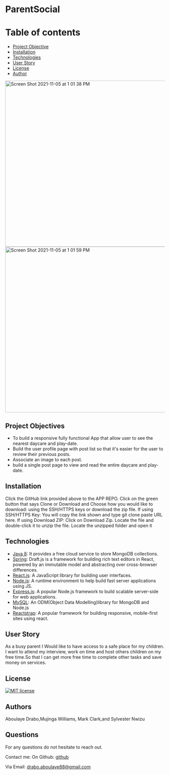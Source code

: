 # ParentSocial

# Table of contents

- [Project Objective](#projectojective)
- [Installation](#installation)
- [Technologies](#technologies)
- [User Story](#userstory)
- [License](#license)
- [Author](#Author)

<img width="524" alt="Screen Shot 2021-11-05 at 1 01 38 PM" src="https://user-images.githubusercontent.com/76567790/140549885-2a86d6fe-8f11-489c-9e99-787931cfab29.png">

<img width="523" alt="Screen Shot 2021-11-05 at 1 01 59 PM" src="https://user-images.githubusercontent.com/76567790/140549914-9572904c-2bc0-4f14-9c6c-611409d08cac.png">



## Project Objectives
- To build a responsive fully functional App that allow user to see the nearest daycare and play-date.
- Build the user profile page with post list so that it's easier for the user to review their previous posts.
- Associate an image to each post.
- build a single post page to view and read the entire daycare and play-date.

## Installation

Click the GitHub link provided above to the APP REPO. Click on the green button that says Clone or Download and Choose how you would like to download: using the SSH/HTTPS keys or download the zip file. If using SSH/HTTPS Key: You will copy the link shown and type git clone paste URL here. If using Download ZIP: Click on Download Zip. Locate the file and double-click it to unzip the file. Locate the unzipped folder and open it

## Technologies
-   [Java 8](https://www.tutorialspoint.com/java8/): It provides a free cloud service to store MongoDB collections.
-   [Spring](https://start.spring.io//): Draft.js is a framework for building rich text editors in React, powered by an immutable model and abstracting over cross-browser differences.
-   [React.js](https://reactjs.org/): A JavaScript library for building user interfaces.
-   [Node.js](https://nodejs.org/en/): A runtime environment to help build fast server applications using JS.
-   [Express.js](https://expressjs.com/): A popular Node.js framework to build scalable server-side for web applications.
-   [MySQL](https://www.mysql.com/): An ODM(Object Data Modelling)library for MongoDB and Node.js
-   [Reactstrap](https://reactstrap.github.io/): A popular framework for building responsive, mobile-first sites using react.


## User Story

As a busy parent I Would like to have access to a safe place for my children. I want to attend my interview, work on time and host others children on my free time.So that I can get more free time to complete other tasks and save money on services.



## License

[![MIT license](https://img.shields.io/badge/License-MIT-blue.svg)](https://lbesson.mit-license.org/)

## Authors

Aboulaye Drabo,Mujinga Williams, Mark Clark,and Sylvester Nwizu 

## Questions

For any questions do not hesitate to reach out.

Contact me:
On Github: [github](https://github.com/Drabis)

Via Email: drabo.aboulaye88@gmail.com

